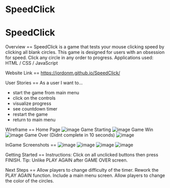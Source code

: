 # SpeedClick
# SpeedClick


Overview == 
SpeedClick is a game that tests your mouse clicking speed by clicking all blank circles. This game is designed for users with an obsession for speed. Click any circle in any order to progress.
Applications used: HTML / CSS / JavaScript


Website Link == https://jordonm.github.io/SpeedClick/

User Stories == 
As a user I want to...  
  - start the game from main menu
  - click on the controls
  - visualize progress
  - see countdown timer
  - restart the game
  - return to main menu

 
 
Wireframe == 
Home Page ![image](https://github.com/JordonM/SpeedClick/assets/14878928/1017147b-d086-4ca9-af47-0526908458ea)
Game Starting ![image](https://github.com/JordonM/SpeedClick/assets/14878928/210645d1-d5c2-4ad0-9501-0479d5982021)
Game Win ![image](https://github.com/JordonM/SpeedClick/assets/14878928/9df50f44-4476-4677-abd8-403290b1325e)
Game Over (Didnt complete in 10 seconds) ![image](https://github.com/JordonM/SpeedClick/assets/14878928/b1da345c-349e-44d3-b64a-524d4eedcf8a)



InGame Screenshots == 
![image](https://github.com/JordonM/SpeedClick/assets/14878928/85a4e14b-4cc5-4641-8898-ed7393ff6614)
![image](https://github.com/JordonM/SpeedClick/assets/14878928/d4451d3d-7458-47e2-8997-38069d73d2cc)
![image](https://github.com/JordonM/SpeedClick/assets/14878928/fc0d14fd-f700-49d8-98b6-dbcfd06748b5)
![image](https://github.com/JordonM/SpeedClick/assets/14878928/c5b74905-eedb-4454-9727-56e2c3ee86ee)

Getting Started == 
Instructions: Click on all unclicked buttons then press FINISH.
Tip: Unlike PLAY AGAIN after GAME OVER screen.

Next Steps == 
Allow players to change difficulty of the timer.
Rework the PLAY AGAIN function.
Include a main menu screen.
Allow players to change the color of the circles.




